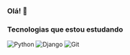 ### Olá!  👋

<!-- ![Jerberth Rocha's GitHub stats](https://github-readme-stats.vercel.app/api?username=JerberthRocha&show_icons=true&theme=dark)
[![Top Langs](https://github-readme-stats.vercel.app/api/top-langs/?username=JerberthRocha&layout=compact)](https://github.com/JerberthRocha/github-readme-stats)
[![Top Langs](https://github-readme-stats.vercel.app/api/top-langs/?username=JerberthRocha&langs_count=8)](https://github.com/JerberthRocha/github-readme-stats) -->

### Tecnologias que estou estudando

![Python](https://img.shields.io/badge/Python-14354C?style=for-the-badge&logo=python&logoColor=white)
![Django](https://img.shields.io/badge/Django-092E20?style=for-the-badge&logo=django&logoColor=white)
![Git](https://img.shields.io/badge/GIT-E44C30?style=for-the-badge&logo=git&logoColor=white)

<!-- 
### Artigos
- [Estudo Framework Scrapy](https://scrapy.org/)</br>
- [Ciência da Computação](https://scrapy.org/)</br>
- [Estudo Framework Scrapy](https://scrapy.org/)</br> -->
